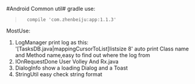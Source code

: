 #Android Common util#
   gradle use:
>       compile 'com.zhenbeiju:app:1.1.3'

MostUse:
  1. LogManager
       print log as this: '[TasksDB.java|mappingCursorToList]listsize 8'
       auto print Class name and Method name,easy to find out where the log from
  2. IOnRequestDone
       User Volley And Rx.java
  3. DialogInfo
       show a loading Dialog and a Toast
  4. StringUtil
        easy check string format


